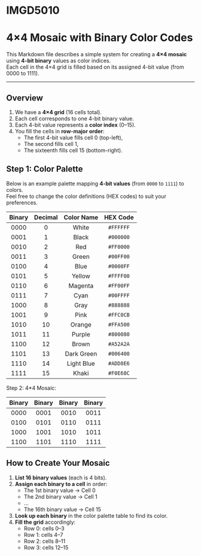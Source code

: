 # IMGD5010
# 4×4 Mosaic with Binary Color Codes

This Markdown file describes a simple system for creating a **4×4 mosaic** using **4-bit binary** values as color indices.  
Each cell in the 4×4 grid is filled based on its assigned 4-bit value (from 0000 to 1111).

---

## Overview

1. We have a **4×4 grid** (16 cells total).
2. Each cell corresponds to one 4-bit binary value.
3. Each 4-bit value represents a **color index** (0–15).
4. You fill the cells in **row-major order**:
   - The first 4-bit value fills cell 0 (top-left),
   - The second fills cell 1,
   - The sixteenth fills cell 15 (bottom-right).

## Step 1: Color Palette

Below is an example palette mapping **4-bit values** (from `0000` to `1111`) to colors.  
Feel free to change the color definitions (HEX codes) to suit your preferences.

| Binary | Decimal | Color Name     | HEX Code   |
|:------:|:-------:|:--------------:|:----------:|
| 0000   | 0       | White          | `#FFFFFF`  |
| 0001   | 1       | Black          | `#000000`  |
| 0010   | 2       | Red            | `#FF0000`  |
| 0011   | 3       | Green          | `#00FF00`  |
| 0100   | 4       | Blue           | `#0000FF`  |
| 0101   | 5       | Yellow         | `#FFFF00`  |
| 0110   | 6       | Magenta        | `#FF00FF`  |
| 0111   | 7       | Cyan           | `#00FFFF`  |
| 1000   | 8       | Gray           | `#888888`  |
| 1001   | 9       | Pink           | `#FFC0CB`  |
| 1010   | 10      | Orange         | `#FFA500`  |
| 1011   | 11      | Purple         | `#800080`  |
| 1100   | 12      | Brown          | `#A52A2A`  |
| 1101   | 13      | Dark Green     | `#006400`  |
| 1110   | 14      | Light Blue     | `#ADD8E6`  |
| 1111   | 15      | Khaki          | `#F0E68C`  |

Step 2: 4*4 Mosaic:

| Binary | Binary | Binary | Binary |
|:------:|:------:|:------:|:------:|
| 0000   | 0001   | 0010   | 0011   |
| 0100   | 0101   | 0110   | 0111   |
| 1000   | 1001   | 1010   | 1011   |
| 1100   | 1101   | 1110   | 1111   |

## How to Create Your Mosaic

1. **List 16 binary values** (each is 4 bits).  
2. **Assign each binary to a cell** in order:  
   - The 1st binary value → Cell 0  
   - The 2nd binary value → Cell 1  
   - …  
   - The 16th binary value → Cell 15  
3. **Look up each binary** in the color palette table to find its color.  
4. **Fill the grid** accordingly:
   - Row 0: cells 0–3
   - Row 1: cells 4–7
   - Row 2: cells 8–11
   - Row 3: cells 12–15



